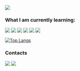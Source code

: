 
### 
<p>
    <a href='https://www.linkedin.com/in/arthur-de-dominicis-3b2a322a0/'> <img src='https://img.shields.io/badge/linkedin-blue'/></a> 
</p>



<h3>What I am currently learning:</h3>
<p>
    <img src='https://img.shields.io/badge/Tailwind_CSS-38B2AC?style=for-the-badge&logo=tailwind-css&logoColor=white'/>
    <img src='https://img.shields.io/badge/JavaScript-323330?style=for-the-badge&logo=javascript&logoColor=F7DF1E'/>
    <img src='https://img.shields.io/badge/TypeScript-007ACC?style=for-the-badge&logo=typescript&logoColor=white'/>
    <img src='https://img.shields.io/badge/Angular-DD0031?style=for-the-badge&logo=angular&logoColor=white'/>
    <img src='https://img.shields.io/badge/C%23-239120?style=for-the-badge&logo=csharp&logoColor=white'/>
    <img src='https://img.shields.io/badge/.NET-512BD4?style=for-the-badge&logo=dotnet&logoColor=white'/>

</p>

[![Top Langs](https://github-readme-stats.vercel.app/api/top-langs/?username=Achap05)](https://github.com/anuraghazra/github-readme-stats)




<h3>Contacts</h3>
    <a href='https://www.linkedin.com/in/arthur-de-dominicis-3b2a322a0/'><img src='https://img.shields.io/badge/LinkedIn-0077B5?style=for-the-badge&logo=linkedin&logoColor=white'/></a> 
    <a href='mailto:chapon.art@gmail.com'><img src='https://img.shields.io/badge/Gmail-D14836?style=for-the-badge&logo=gmail&logoColor=white'/></a>
    
